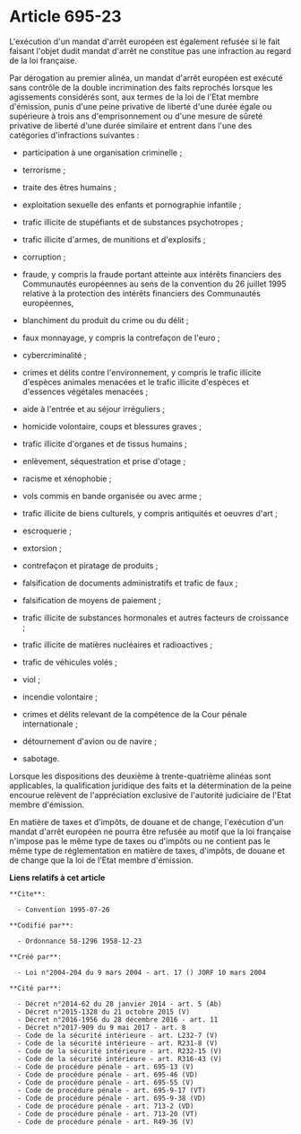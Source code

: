 # Article 695-23

L'exécution d'un mandat d'arrêt européen est également refusée si le fait faisant l'objet dudit mandat d'arrêt ne constitue
pas une infraction au regard de la loi française.

Par dérogation au premier alinéa, un mandat d'arrêt européen est exécuté sans contrôle de la double incrimination des faits
reprochés lorsque les agissements considérés sont, aux termes de la loi de l'Etat membre d'émission, punis d'une peine
privative de liberté d'une durée égale ou supérieure à trois ans d'emprisonnement ou d'une mesure de sûreté privative de
liberté d'une durée similaire et entrent dans l'une des catégories d'infractions suivantes :

- participation à une organisation criminelle ;

- terrorisme ;

- traite des êtres humains ;

- exploitation sexuelle des enfants et pornographie infantile ;

- trafic illicite de stupéfiants et de substances psychotropes ;

- trafic illicite d'armes, de munitions et d'explosifs ;

- corruption ;

- fraude, y compris la fraude portant atteinte aux intérêts financiers des Communautés européennes au sens de la convention
du 26 juillet 1995 relative à la protection des intérêts financiers des Communautés européennes, 

- blanchiment du produit du crime ou du délit ;

- faux monnayage, y compris la contrefaçon de l'euro ;

- cybercriminalité ;

- crimes et délits contre l'environnement, y compris le trafic illicite d'espèces animales menacées et le trafic illicite
d'espèces et d'essences végétales menacées ;

- aide à l'entrée et au séjour irréguliers ;

- homicide volontaire, coups et blessures graves ;

- trafic illicite d'organes et de tissus humains ;

- enlèvement, séquestration et prise d'otage ;

- racisme et xénophobie ;

- vols commis en bande organisée ou avec arme ;

- trafic illicite de biens culturels, y compris antiquités et oeuvres d'art ;

- escroquerie ;

- extorsion ;

- contrefaçon et piratage de produits ;

- falsification de documents administratifs et trafic de faux ;

- falsification de moyens de paiement ;

- trafic illicite de substances hormonales et autres facteurs de croissance ;

- trafic illicite de matières nucléaires et radioactives ;

- trafic de véhicules volés ;

- viol ;

- incendie volontaire ;

- crimes et délits relevant de la compétence de la Cour pénale internationale ;

- détournement d'avion ou de navire ;

- sabotage.

Lorsque les dispositions des deuxième à trente-quatrième alinéas sont applicables, la qualification juridique des faits et la
détermination de la peine encourue relèvent de l'appréciation exclusive de l'autorité judiciaire de l'Etat membre d'émission.

En matière de taxes et d'impôts, de douane et de change, l'exécution d'un mandat d'arrêt européen ne pourra être refusée au
motif que la loi française n'impose pas le même type de taxes ou d'impôts ou ne contient pas le même type de réglementation
en matière de taxes, d'impôts, de douane et de change que la loi de l'Etat membre d'émission.

**Liens relatifs à cet article**

	**Cite**:

	  - Convention 1995-07-26

	**Codifié par**:

	  - Ordonnance 58-1296 1958-12-23

	**Créé par**:

	  - Loi n°2004-204 du 9 mars 2004 - art. 17 () JORF 10 mars 2004

	**Cité par**:

	  - Décret n°2014-62 du 28 janvier 2014 - art. 5 (Ab)
	  - Décret n°2015-1328 du 21 octobre 2015 (V)
	  - Décret n°2016-1956 du 28 décembre 2016 - art. 11
	  - Décret n°2017-909 du 9 mai 2017 - art. 8
	  - Code de la sécurité intérieure - art. L232-7 (V)
	  - Code de la sécurité intérieure - art. R231-8 (V)
	  - Code de la sécurité intérieure - art. R232-15 (V)
	  - Code de la sécurité intérieure - art. R316-43 (V)
	  - Code de procédure pénale - art. 695-13 (V)
	  - Code de procédure pénale - art. 695-46 (VD)
	  - Code de procédure pénale - art. 695-55 (V)
	  - Code de procédure pénale - art. 695-9-17 (VT)
	  - Code de procédure pénale - art. 695-9-38 (VD)
	  - Code de procédure pénale - art. 713-2 (VD)
	  - Code de procédure pénale - art. 713-20 (VT)
	  - Code de procédure pénale - art. R49-36 (V)

